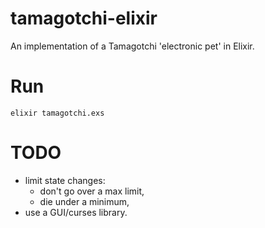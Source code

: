 # tamagotchi-elixir

An implementation of a Tamagotchi 'electronic pet' in Elixir.

# Run
```
elixir tamagotchi.exs
```

# TODO

* limit state changes:
  * don't go over a max limit,
  * die under a minimum,
* use a GUI/curses library.
